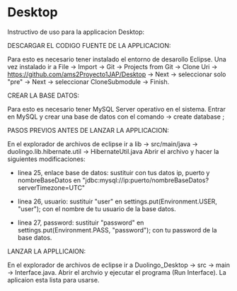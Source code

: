 # Desktop
Instructivo de uso para la applicacion Desktop:

DESCARGAR EL CODIGO FUENTE DE LA APPLICACION: 

Para esto es necesario tener instalado el entorno de desarollo Eclipse. Una vez instalado ir a 
File -> Import -> Git -> Projects from Git -> Clone Uri -> https://github.com/ams2Proyecto1JAP/Desktop -> Next ->
seleccionar solo "pre" -> Next -> seleccionar CloneSubmodule -> Finish.

CREAR LA BASE DATOS: 

Para esto es necesario tener MySQL Server operativo en el sistema. Entrar en MySQL y crear una base de
datos con el comando -> create database <nombre>;

PASOS PREVIOS ANTES DE LANZAR LA APPLICACION:

En el explorador de archivos de eclipse ir a lib -> src/main/java -> duolingo.lib.hibernate.util -> HibernateUtil.java
Abrir el archivo y hacer la siguientes modificaciones:

- linea 25, enlace base de datos: sustituir con tus datos ip, puerto y nombreBaseDatos en "jdbc:mysql://ip:puerto/nombreBaseDatos?serverTimezone=UTC"

- linea 26, usuario: sustituir "user" en settings.put(Environment.USER, "user"); con el nombre de tu usuario de la base datos.

- linea 27, password: sustituir "password" en settings.put(Environment.PASS, "password"); con tu password de la base datos.

LANZAR LA APPLLICAION: 

En el explorador de archivos de eclipse ir a Duolingo_Desktop -> src -> main -> Interface.java.
Abrir el archvio y ejecutar el programa (Run Interface). La aplicaion esta lista para usarse. 
